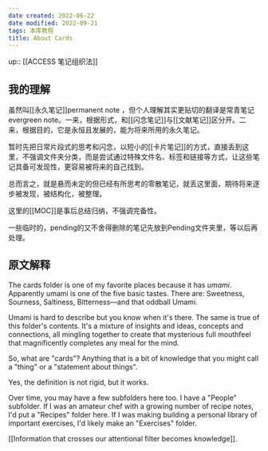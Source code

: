 ```yaml
---
date created: 2022-06-22
date modified: 2022-09-21
tags: 本库教程
title: About Cards
---
```


up:: [[ACCESS 笔记组织法]]

## 我的理解

虽然叫[[永久笔记]]permanent note ，但个人理解其实更贴切的翻译是常青笔记evergreen note。一来，根据形式，和[[闪念笔记]]与[[文献笔记]]区分开。二来，根据目的，它是永恒且发展的，能为将来所用的永久笔记。

暂时先把日常片段式的思考和闪念，以短小的[[卡片笔记]]的方式，直接丢到这里，不强调文件夹分类，而是尝试通过特殊文件名、标签和链接等方式，让这些笔记具备可发现性，更容易被将来的自己找到。

总而言之，就是悬而未定的但已经有所思考的零散笔记，就丢这里面，期待将来逐步被发现，被结构化，被整理。

这里的[[MOC]]是事后总结归纳，不强调完备性。

一些临时的，pending的又不舍得删除的笔记先放到Pending文件夹里，等以后再处理。

## 原文解释

The cards folder is one of my favorite places because it has *umami*. Apparently umami is one of the five basic tastes. There are: Sweetness, Sourness, Saltiness, Bitterness—and that oddball Umami.

Umami is hard to describe but you know when it's there. The same is true of this folder's contents. It's a mixture of insights and ideas, concepts and connections, all mingling together to create that mysterious full mouthfeel that magnificently completes any meal for the mind.

So, what are "cards"? Anything that is a bit of knowledge that you might call a "thing" or a "statement about things".

Yes, the definition is not rigid, but it works.

Over time, you may have a few subfolders here too. I have a "People" subfolder. If I was an amateur chef with a growing number of recipe notes, I'd put a "Recipes" folder here. If I was making building a personal library of important exercises, I'd likely make an "Exercises" folder.

[[Information that crosses our attentional filter becomes knowledge]].
